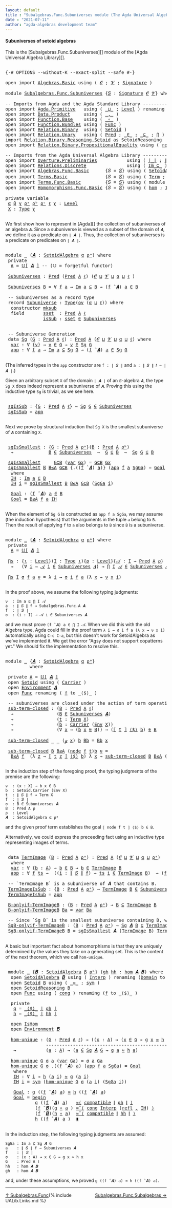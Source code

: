 ```yaml
---
layout: default
title : "Subalgebras.Func.Subuniverses module (The Agda Universal Algebra Library)"
date : "2021-07-11"
author: "agda-algebras development team"
---
```


#### <a id="subuniverses-of-setoid-algebras">Subuniverses of setoid algebras</a>

This is the [Subalgebras.Func.Subuniverses][] module of the [Agda Universal Algebra Library][].

<pre class="Agda">

<a id="364" class="Symbol">{-#</a> <a id="368" class="Keyword">OPTIONS</a> <a id="376" class="Pragma">--without-K</a> <a id="388" class="Pragma">--exact-split</a> <a id="402" class="Pragma">--safe</a> <a id="409" class="Symbol">#-}</a>

<a id="414" class="Keyword">open</a> <a id="419" class="Keyword">import</a> <a id="426" href="Algebras.Basic.html" class="Module">Algebras.Basic</a> <a id="441" class="Keyword">using</a> <a id="447" class="Symbol">(</a> <a id="449" href="Algebras.Basic.html#1130" class="Generalizable">𝓞</a> <a id="451" class="Symbol">;</a> <a id="453" href="Algebras.Basic.html#1132" class="Generalizable">𝓥</a> <a id="455" class="Symbol">;</a> <a id="457" href="Algebras.Basic.html#3858" class="Function">Signature</a> <a id="467" class="Symbol">)</a>

<a id="470" class="Keyword">module</a> <a id="477" href="Subalgebras.Func.Subuniverses.html" class="Module">Subalgebras.Func.Subuniverses</a> <a id="507" class="Symbol">{</a><a id="508" href="Subalgebras.Func.Subuniverses.html#508" class="Bound">𝑆</a> <a id="510" class="Symbol">:</a> <a id="512" href="Algebras.Basic.html#3858" class="Function">Signature</a> <a id="522" href="Algebras.Basic.html#1130" class="Generalizable">𝓞</a> <a id="524" href="Algebras.Basic.html#1132" class="Generalizable">𝓥</a><a id="525" class="Symbol">}</a> <a id="527" class="Keyword">where</a>

<a id="534" class="Comment">-- Imports from Agda and the Agda Standard Library ----------------------------------</a>
<a id="620" class="Keyword">open</a> <a id="625" class="Keyword">import</a> <a id="632" href="Agda.Primitive.html" class="Module">Agda.Primitive</a>   <a id="649" class="Keyword">using</a> <a id="655" class="Symbol">(</a> <a id="657" href="Agda.Primitive.html#810" class="Primitive Operator">_⊔_</a> <a id="661" class="Symbol">;</a> <a id="663" href="Agda.Primitive.html#597" class="Postulate">Level</a> <a id="669" class="Symbol">)</a> <a id="671" class="Keyword">renaming</a> <a id="680" class="Symbol">(</a> <a id="682" href="Agda.Primitive.html#326" class="Primitive">Set</a> <a id="686" class="Symbol">to</a> <a id="689" class="Primitive">Type</a> <a id="694" class="Symbol">)</a>
<a id="696" class="Keyword">open</a> <a id="701" class="Keyword">import</a> <a id="708" href="Data.Product.html" class="Module">Data.Product</a>     <a id="725" class="Keyword">using</a> <a id="731" class="Symbol">(</a> <a id="733" href="Agda.Builtin.Sigma.html#236" class="InductiveConstructor Operator">_,_</a> <a id="737" class="Symbol">)</a>
<a id="739" class="Keyword">open</a> <a id="744" class="Keyword">import</a> <a id="751" href="Function.Base.html" class="Module">Function.Base</a>    <a id="768" class="Keyword">using</a> <a id="774" class="Symbol">(</a> <a id="776" href="Function.Base.html#1031" class="Function Operator">_∘_</a> <a id="780" class="Symbol">)</a>
<a id="782" class="Keyword">open</a> <a id="787" class="Keyword">import</a> <a id="794" href="Function.Bundles.html" class="Module">Function.Bundles</a> <a id="811" class="Keyword">using</a> <a id="817" class="Symbol">(</a> <a id="819" href="Function.Bundles.html#1868" class="Record">Func</a> <a id="824" class="Symbol">)</a>
<a id="826" class="Keyword">open</a> <a id="831" class="Keyword">import</a> <a id="838" href="Relation.Binary.html" class="Module">Relation.Binary</a>  <a id="855" class="Keyword">using</a> <a id="861" class="Symbol">(</a> <a id="863" href="Relation.Binary.Bundles.html#1009" class="Record">Setoid</a> <a id="870" class="Symbol">)</a>
<a id="872" class="Keyword">open</a> <a id="877" class="Keyword">import</a> <a id="884" href="Relation.Unary.html" class="Module">Relation.Unary</a>   <a id="901" class="Keyword">using</a> <a id="907" class="Symbol">(</a> <a id="909" href="Relation.Unary.html#1101" class="Function">Pred</a> <a id="914" class="Symbol">;</a> <a id="916" href="Relation.Unary.html#1523" class="Function Operator">_∈_</a> <a id="920" class="Symbol">;</a> <a id="922" href="Relation.Unary.html#1742" class="Function Operator">_⊆_</a> <a id="926" class="Symbol">;</a> <a id="928" href="Relation.Unary.html#4741" class="Function">⋂</a> <a id="930" class="Symbol">)</a>
<a id="932" class="Keyword">import</a> <a id="939" href="Relation.Binary.Reasoning.Setoid.html" class="Module">Relation.Binary.Reasoning.Setoid</a> <a id="972" class="Symbol">as</a> <a id="975" class="Module">SetoidReasoning</a>
<a id="991" class="Keyword">open</a> <a id="996" class="Keyword">import</a> <a id="1003" href="Relation.Binary.PropositionalEquality.html" class="Module">Relation.Binary.PropositionalEquality</a> <a id="1041" class="Keyword">using</a> <a id="1047" class="Symbol">(</a> <a id="1049" href="Agda.Builtin.Equality.html#208" class="InductiveConstructor">refl</a> <a id="1054" class="Symbol">)</a>

<a id="1057" class="Comment">-- Imports from the Agda Universal Algebra Library ----------------------------------</a>
<a id="1143" class="Keyword">open</a> <a id="1148" class="Keyword">import</a> <a id="1155" href="Overture.Preliminaries.html" class="Module">Overture.Preliminaries</a>           <a id="1188" class="Keyword">using</a> <a id="1194" class="Symbol">(</a> <a id="1196" href="Overture.Preliminaries.html#4382" class="Function Operator">∣_∣</a> <a id="1200" class="Symbol">;</a> <a id="1202" href="Overture.Preliminaries.html#4420" class="Function Operator">∥_∥</a> <a id="1206" class="Symbol">)</a>
<a id="1208" class="Keyword">open</a> <a id="1213" class="Keyword">import</a> <a id="1220" href="Relations.Discrete.html" class="Module">Relations.Discrete</a>               <a id="1253" class="Keyword">using</a> <a id="1259" class="Symbol">(</a> <a id="1261" href="Relations.Discrete.html#2107" class="Function Operator">Im_⊆_</a> <a id="1267" class="Symbol">)</a>
<a id="1269" class="Keyword">open</a> <a id="1274" class="Keyword">import</a> <a id="1281" href="Algebras.Func.Basic.html" class="Module">Algebras.Func.Basic</a>      <a id="1306" class="Symbol">{</a><a id="1307" class="Argument">𝑆</a> <a id="1309" class="Symbol">=</a> <a id="1311" href="Subalgebras.Func.Subuniverses.html#508" class="Bound">𝑆</a><a id="1312" class="Symbol">}</a> <a id="1314" class="Keyword">using</a> <a id="1320" class="Symbol">(</a> <a id="1322" href="Algebras.Func.Basic.html#2874" class="Record">SetoidAlgebra</a> <a id="1336" class="Symbol">;</a> <a id="1338" href="Algebras.Func.Basic.html#3638" class="Function Operator">𝕌[_]</a> <a id="1343" class="Symbol">;</a> <a id="1345" href="Algebras.Func.Basic.html#4076" class="Function Operator">_̂_</a> <a id="1349" class="Symbol">;</a> <a id="1351" href="Algebras.Func.Basic.html#1171" class="Function">ov</a> <a id="1354" class="Symbol">)</a>
<a id="1356" class="Keyword">open</a> <a id="1361" class="Keyword">import</a> <a id="1368" href="Terms.Basic.html" class="Module">Terms.Basic</a>              <a id="1393" class="Symbol">{</a><a id="1394" class="Argument">𝑆</a> <a id="1396" class="Symbol">=</a> <a id="1398" href="Subalgebras.Func.Subuniverses.html#508" class="Bound">𝑆</a><a id="1399" class="Symbol">}</a> <a id="1401" class="Keyword">using</a> <a id="1407" class="Symbol">(</a> <a id="1409" href="Terms.Basic.html#1991" class="Datatype">Term</a> <a id="1414" class="Symbol">;</a> <a id="1416" href="Terms.Basic.html#2032" class="InductiveConstructor">ℊ</a> <a id="1418" class="Symbol">;</a> <a id="1420" href="Terms.Basic.html#2074" class="InductiveConstructor">node</a> <a id="1425" class="Symbol">)</a>
<a id="1427" class="Keyword">open</a> <a id="1432" class="Keyword">import</a> <a id="1439" href="Terms.Func.Basic.html" class="Module">Terms.Func.Basic</a>         <a id="1464" class="Symbol">{</a><a id="1465" class="Argument">𝑆</a> <a id="1467" class="Symbol">=</a> <a id="1469" href="Subalgebras.Func.Subuniverses.html#508" class="Bound">𝑆</a><a id="1470" class="Symbol">}</a> <a id="1472" class="Keyword">using</a> <a id="1478" class="Symbol">(</a> <a id="1480" class="Keyword">module</a> <a id="1487" href="Terms.Func.Basic.html#3894" class="Module">Environment</a> <a id="1499" class="Symbol">)</a>
<a id="1501" class="Keyword">open</a> <a id="1506" class="Keyword">import</a> <a id="1513" href="Homomorphisms.Func.Basic.html" class="Module">Homomorphisms.Func.Basic</a> <a id="1538" class="Symbol">{</a><a id="1539" class="Argument">𝑆</a> <a id="1541" class="Symbol">=</a> <a id="1543" href="Subalgebras.Func.Subuniverses.html#508" class="Bound">𝑆</a><a id="1544" class="Symbol">}</a> <a id="1546" class="Keyword">using</a> <a id="1552" class="Symbol">(</a> <a id="1554" href="Homomorphisms.Func.Basic.html#2112" class="Function">hom</a> <a id="1558" class="Symbol">;</a> <a id="1560" href="Homomorphisms.Func.Basic.html#2016" class="Record">IsHom</a> <a id="1566" class="Symbol">)</a>

<a id="1569" class="Keyword">private</a> <a id="1577" class="Keyword">variable</a>
 <a id="1587" href="Subalgebras.Func.Subuniverses.html#1587" class="Generalizable">α</a> <a id="1589" href="Subalgebras.Func.Subuniverses.html#1589" class="Generalizable">β</a> <a id="1591" href="Subalgebras.Func.Subuniverses.html#1591" class="Generalizable">γ</a> <a id="1593" href="Subalgebras.Func.Subuniverses.html#1593" class="Generalizable">ρᵃ</a> <a id="1596" href="Subalgebras.Func.Subuniverses.html#1596" class="Generalizable">ρᵇ</a> <a id="1599" href="Subalgebras.Func.Subuniverses.html#1599" class="Generalizable">ρᶜ</a> <a id="1602" href="Subalgebras.Func.Subuniverses.html#1602" class="Generalizable">ℓ</a> <a id="1604" href="Subalgebras.Func.Subuniverses.html#1604" class="Generalizable">χ</a> <a id="1606" class="Symbol">:</a> <a id="1608" href="Agda.Primitive.html#597" class="Postulate">Level</a>
 <a id="1615" href="Subalgebras.Func.Subuniverses.html#1615" class="Generalizable">X</a> <a id="1617" class="Symbol">:</a> <a id="1619" href="Subalgebras.Func.Subuniverses.html#689" class="Primitive">Type</a> <a id="1624" href="Subalgebras.Func.Subuniverses.html#1604" class="Generalizable">χ</a>

</pre>

We first show how to represent in [Agda][] the collection of subuniverses of an algebra `𝑨`.  Since a subuniverse is viewed as a subset of the domain of `𝑨`, we define it as a predicate on `∣ 𝑨 ∣`.  Thus, the collection of subuniverses is a predicate on predicates on `∣ 𝑨 ∣`.

<pre class="Agda">

<a id="1931" class="Keyword">module</a> <a id="1938" href="Subalgebras.Func.Subuniverses.html#1938" class="Module">_</a> <a id="1940" class="Symbol">(</a><a id="1941" href="Subalgebras.Func.Subuniverses.html#1941" class="Bound">𝑨</a> <a id="1943" class="Symbol">:</a> <a id="1945" href="Algebras.Func.Basic.html#2874" class="Record">SetoidAlgebra</a> <a id="1959" href="Subalgebras.Func.Subuniverses.html#1587" class="Generalizable">α</a> <a id="1961" href="Subalgebras.Func.Subuniverses.html#1593" class="Generalizable">ρᵃ</a><a id="1963" class="Symbol">)</a> <a id="1965" class="Keyword">where</a>
 <a id="1972" class="Keyword">private</a>
  <a id="1982" href="Subalgebras.Func.Subuniverses.html#1982" class="Function">A</a> <a id="1984" class="Symbol">=</a> <a id="1986" href="Algebras.Func.Basic.html#3638" class="Function Operator">𝕌[</a> <a id="1989" href="Subalgebras.Func.Subuniverses.html#1941" class="Bound">𝑨</a> <a id="1991" href="Algebras.Func.Basic.html#3638" class="Function Operator">]</a> <a id="1993" class="Comment">-- (𝕌 = forgetful functor)</a>

 <a id="2022" href="Subalgebras.Func.Subuniverses.html#2022" class="Function">Subuniverses</a> <a id="2035" class="Symbol">:</a> <a id="2037" href="Relation.Unary.html#1101" class="Function">Pred</a> <a id="2042" class="Symbol">(</a><a id="2043" href="Relation.Unary.html#1101" class="Function">Pred</a> <a id="2048" href="Subalgebras.Func.Subuniverses.html#1982" class="Function">A</a> <a id="2050" href="Subalgebras.Func.Subuniverses.html#1602" class="Generalizable">ℓ</a><a id="2051" class="Symbol">)</a> <a id="2053" class="Symbol">(</a><a id="2054" href="Subalgebras.Func.Subuniverses.html#522" class="Bound">𝓞</a> <a id="2056" href="Agda.Primitive.html#810" class="Primitive Operator">⊔</a> <a id="2058" href="Subalgebras.Func.Subuniverses.html#524" class="Bound">𝓥</a> <a id="2060" href="Agda.Primitive.html#810" class="Primitive Operator">⊔</a> <a id="2062" href="Subalgebras.Func.Subuniverses.html#1959" class="Bound">α</a> <a id="2064" href="Agda.Primitive.html#810" class="Primitive Operator">⊔</a> <a id="2066" href="Subalgebras.Func.Subuniverses.html#1602" class="Generalizable">ℓ</a> <a id="2068" class="Symbol">)</a>

 <a id="2072" href="Subalgebras.Func.Subuniverses.html#2022" class="Function">Subuniverses</a> <a id="2085" href="Subalgebras.Func.Subuniverses.html#2085" class="Bound">B</a> <a id="2087" class="Symbol">=</a> <a id="2089" class="Symbol">∀</a> <a id="2091" href="Subalgebras.Func.Subuniverses.html#2091" class="Bound">f</a> <a id="2093" href="Subalgebras.Func.Subuniverses.html#2093" class="Bound">a</a> <a id="2095" class="Symbol">→</a> <a id="2097" href="Relations.Discrete.html#2107" class="Function Operator">Im</a> <a id="2100" href="Subalgebras.Func.Subuniverses.html#2093" class="Bound">a</a> <a id="2102" href="Relations.Discrete.html#2107" class="Function Operator">⊆</a> <a id="2104" href="Subalgebras.Func.Subuniverses.html#2085" class="Bound">B</a> <a id="2106" class="Symbol">→</a> <a id="2108" class="Symbol">(</a><a id="2109" href="Subalgebras.Func.Subuniverses.html#2091" class="Bound">f</a> <a id="2111" href="Algebras.Func.Basic.html#4076" class="Function Operator">̂</a> <a id="2113" href="Subalgebras.Func.Subuniverses.html#1941" class="Bound">𝑨</a><a id="2114" class="Symbol">)</a> <a id="2116" href="Subalgebras.Func.Subuniverses.html#2093" class="Bound">a</a> <a id="2118" href="Relation.Unary.html#1523" class="Function Operator">∈</a> <a id="2120" href="Subalgebras.Func.Subuniverses.html#2085" class="Bound">B</a>

 <a id="2124" class="Comment">-- Subuniverses as a record type</a>
 <a id="2158" class="Keyword">record</a> <a id="2165" href="Subalgebras.Func.Subuniverses.html#2165" class="Record">Subuniverse</a> <a id="2177" class="Symbol">:</a> <a id="2179" href="Subalgebras.Func.Subuniverses.html#689" class="Primitive">Type</a><a id="2183" class="Symbol">(</a><a id="2184" href="Algebras.Func.Basic.html#1171" class="Function">ov</a> <a id="2187" class="Symbol">(</a><a id="2188" href="Subalgebras.Func.Subuniverses.html#1959" class="Bound">α</a> <a id="2190" href="Agda.Primitive.html#810" class="Primitive Operator">⊔</a> <a id="2192" href="Subalgebras.Func.Subuniverses.html#2192" class="Bound">ℓ</a><a id="2193" class="Symbol">))</a> <a id="2196" class="Keyword">where</a>
  <a id="2204" class="Keyword">constructor</a> <a id="2216" href="Subalgebras.Func.Subuniverses.html#2216" class="InductiveConstructor">mksub</a>
  <a id="2224" class="Keyword">field</a>       <a id="2236" href="Subalgebras.Func.Subuniverses.html#2236" class="Field">sset</a>  <a id="2242" class="Symbol">:</a> <a id="2244" href="Relation.Unary.html#1101" class="Function">Pred</a> <a id="2249" href="Subalgebras.Func.Subuniverses.html#1982" class="Function">A</a> <a id="2251" href="Subalgebras.Func.Subuniverses.html#2192" class="Bound">ℓ</a>
              <a id="2267" href="Subalgebras.Func.Subuniverses.html#2267" class="Field">isSub</a> <a id="2273" class="Symbol">:</a> <a id="2275" href="Subalgebras.Func.Subuniverses.html#2236" class="Field">sset</a> <a id="2280" href="Relation.Unary.html#1523" class="Function Operator">∈</a> <a id="2282" href="Subalgebras.Func.Subuniverses.html#2022" class="Function">Subuniverses</a>


 <a id="2298" class="Comment">-- Subuniverse Generation</a>
 <a id="2325" class="Keyword">data</a> <a id="2330" href="Subalgebras.Func.Subuniverses.html#2330" class="Datatype">Sg</a> <a id="2333" class="Symbol">(</a><a id="2334" href="Subalgebras.Func.Subuniverses.html#2334" class="Bound">G</a> <a id="2336" class="Symbol">:</a> <a id="2338" href="Relation.Unary.html#1101" class="Function">Pred</a> <a id="2343" href="Subalgebras.Func.Subuniverses.html#1982" class="Function">A</a> <a id="2345" href="Subalgebras.Func.Subuniverses.html#1602" class="Generalizable">ℓ</a><a id="2346" class="Symbol">)</a> <a id="2348" class="Symbol">:</a> <a id="2350" href="Relation.Unary.html#1101" class="Function">Pred</a> <a id="2355" href="Subalgebras.Func.Subuniverses.html#1982" class="Function">A</a> <a id="2357" class="Symbol">(</a><a id="2358" href="Subalgebras.Func.Subuniverses.html#522" class="Bound">𝓞</a> <a id="2360" href="Agda.Primitive.html#810" class="Primitive Operator">⊔</a> <a id="2362" href="Subalgebras.Func.Subuniverses.html#524" class="Bound">𝓥</a> <a id="2364" href="Agda.Primitive.html#810" class="Primitive Operator">⊔</a> <a id="2366" href="Subalgebras.Func.Subuniverses.html#1959" class="Bound">α</a> <a id="2368" href="Agda.Primitive.html#810" class="Primitive Operator">⊔</a> <a id="2370" href="Subalgebras.Func.Subuniverses.html#2345" class="Bound">ℓ</a><a id="2371" class="Symbol">)</a> <a id="2373" class="Keyword">where</a>
  <a id="2381" href="Subalgebras.Func.Subuniverses.html#2381" class="InductiveConstructor">var</a> <a id="2385" class="Symbol">:</a> <a id="2387" class="Symbol">∀</a> <a id="2389" class="Symbol">{</a><a id="2390" href="Subalgebras.Func.Subuniverses.html#2390" class="Bound">v</a><a id="2391" class="Symbol">}</a> <a id="2393" class="Symbol">→</a> <a id="2395" href="Subalgebras.Func.Subuniverses.html#2390" class="Bound">v</a> <a id="2397" href="Relation.Unary.html#1523" class="Function Operator">∈</a> <a id="2399" href="Subalgebras.Func.Subuniverses.html#2334" class="Bound">G</a> <a id="2401" class="Symbol">→</a> <a id="2403" href="Subalgebras.Func.Subuniverses.html#2390" class="Bound">v</a> <a id="2405" href="Relation.Unary.html#1523" class="Function Operator">∈</a> <a id="2407" href="Subalgebras.Func.Subuniverses.html#2330" class="Datatype">Sg</a> <a id="2410" href="Subalgebras.Func.Subuniverses.html#2334" class="Bound">G</a>
  <a id="2414" href="Subalgebras.Func.Subuniverses.html#2414" class="InductiveConstructor">app</a> <a id="2418" class="Symbol">:</a> <a id="2420" class="Symbol">∀</a> <a id="2422" href="Subalgebras.Func.Subuniverses.html#2422" class="Bound">f</a> <a id="2424" href="Subalgebras.Func.Subuniverses.html#2424" class="Bound">a</a> <a id="2426" class="Symbol">→</a> <a id="2428" href="Relations.Discrete.html#2107" class="Function Operator">Im</a> <a id="2431" href="Subalgebras.Func.Subuniverses.html#2424" class="Bound">a</a> <a id="2433" href="Relations.Discrete.html#2107" class="Function Operator">⊆</a> <a id="2435" href="Subalgebras.Func.Subuniverses.html#2330" class="Datatype">Sg</a> <a id="2438" href="Subalgebras.Func.Subuniverses.html#2334" class="Bound">G</a> <a id="2440" class="Symbol">→</a> <a id="2442" class="Symbol">(</a><a id="2443" href="Subalgebras.Func.Subuniverses.html#2422" class="Bound">f</a> <a id="2445" href="Algebras.Func.Basic.html#4076" class="Function Operator">̂</a> <a id="2447" href="Subalgebras.Func.Subuniverses.html#1941" class="Bound">𝑨</a><a id="2448" class="Symbol">)</a> <a id="2450" href="Subalgebras.Func.Subuniverses.html#2424" class="Bound">a</a> <a id="2452" href="Relation.Unary.html#1523" class="Function Operator">∈</a> <a id="2454" href="Subalgebras.Func.Subuniverses.html#2330" class="Datatype">Sg</a> <a id="2457" href="Subalgebras.Func.Subuniverses.html#2334" class="Bound">G</a>

</pre>

(The inferred types in the `app` constructor are `f : ∣ 𝑆 ∣` and `a : ∥ 𝑆 ∥ 𝑓 → ∣ 𝑨 ∣`.)

Given an arbitrary subset `X` of the domain `∣ 𝑨 ∣` of an `𝑆`-algebra `𝑨`, the type `Sg X` does indeed represent a subuniverse of `𝑨`. Proving this using the inductive type `Sg` is trivial, as we see here.

<pre class="Agda">

 <a id="2784" href="Subalgebras.Func.Subuniverses.html#2784" class="Function">sgIsSub</a> <a id="2792" class="Symbol">:</a> <a id="2794" class="Symbol">{</a><a id="2795" href="Subalgebras.Func.Subuniverses.html#2795" class="Bound">G</a> <a id="2797" class="Symbol">:</a> <a id="2799" href="Relation.Unary.html#1101" class="Function">Pred</a> <a id="2804" href="Subalgebras.Func.Subuniverses.html#1982" class="Function">A</a> <a id="2806" href="Subalgebras.Func.Subuniverses.html#1602" class="Generalizable">ℓ</a><a id="2807" class="Symbol">}</a> <a id="2809" class="Symbol">→</a> <a id="2811" href="Subalgebras.Func.Subuniverses.html#2330" class="Datatype">Sg</a> <a id="2814" href="Subalgebras.Func.Subuniverses.html#2795" class="Bound">G</a> <a id="2816" href="Relation.Unary.html#1523" class="Function Operator">∈</a> <a id="2818" href="Subalgebras.Func.Subuniverses.html#2022" class="Function">Subuniverses</a>
 <a id="2832" href="Subalgebras.Func.Subuniverses.html#2784" class="Function">sgIsSub</a> <a id="2840" class="Symbol">=</a> <a id="2842" href="Subalgebras.Func.Subuniverses.html#2414" class="InductiveConstructor">app</a>

</pre>

Next we prove by structural induction that `Sg X` is the smallest subuniverse of `𝑨` containing `X`.

<pre class="Agda">

 <a id="2976" href="Subalgebras.Func.Subuniverses.html#2976" class="Function">sgIsSmallest</a> <a id="2989" class="Symbol">:</a> <a id="2991" class="Symbol">{</a><a id="2992" href="Subalgebras.Func.Subuniverses.html#2992" class="Bound">G</a> <a id="2994" class="Symbol">:</a> <a id="2996" href="Relation.Unary.html#1101" class="Function">Pred</a> <a id="3001" href="Subalgebras.Func.Subuniverses.html#1982" class="Function">A</a> <a id="3003" href="Subalgebras.Func.Subuniverses.html#1961" class="Bound">ρᵃ</a><a id="3005" class="Symbol">}(</a><a id="3007" href="Subalgebras.Func.Subuniverses.html#3007" class="Bound">B</a> <a id="3009" class="Symbol">:</a> <a id="3011" href="Relation.Unary.html#1101" class="Function">Pred</a> <a id="3016" href="Subalgebras.Func.Subuniverses.html#1982" class="Function">A</a> <a id="3018" href="Subalgebras.Func.Subuniverses.html#1596" class="Generalizable">ρᵇ</a><a id="3020" class="Symbol">)</a>
  <a id="3024" class="Symbol">→</a>             <a id="3038" href="Subalgebras.Func.Subuniverses.html#3007" class="Bound">B</a> <a id="3040" href="Relation.Unary.html#1523" class="Function Operator">∈</a> <a id="3042" href="Subalgebras.Func.Subuniverses.html#2022" class="Function">Subuniverses</a>  <a id="3056" class="Symbol">→</a>  <a id="3059" href="Subalgebras.Func.Subuniverses.html#2992" class="Bound">G</a> <a id="3061" href="Relation.Unary.html#1742" class="Function Operator">⊆</a> <a id="3063" href="Subalgebras.Func.Subuniverses.html#3007" class="Bound">B</a>  <a id="3066" class="Symbol">→</a>  <a id="3069" href="Subalgebras.Func.Subuniverses.html#2330" class="Datatype">Sg</a> <a id="3072" href="Subalgebras.Func.Subuniverses.html#2992" class="Bound">G</a> <a id="3074" href="Relation.Unary.html#1742" class="Function Operator">⊆</a> <a id="3076" href="Subalgebras.Func.Subuniverses.html#3007" class="Bound">B</a>

 <a id="3080" href="Subalgebras.Func.Subuniverses.html#2976" class="Function">sgIsSmallest</a> <a id="3093" class="Symbol">_</a> <a id="3095" class="Symbol">_</a> <a id="3097" href="Subalgebras.Func.Subuniverses.html#3097" class="Bound">G⊆B</a> <a id="3101" class="Symbol">(</a><a id="3102" href="Subalgebras.Func.Subuniverses.html#2381" class="InductiveConstructor">var</a> <a id="3106" href="Subalgebras.Func.Subuniverses.html#3106" class="Bound">Gx</a><a id="3108" class="Symbol">)</a> <a id="3110" class="Symbol">=</a> <a id="3112" href="Subalgebras.Func.Subuniverses.html#3097" class="Bound">G⊆B</a> <a id="3116" href="Subalgebras.Func.Subuniverses.html#3106" class="Bound">Gx</a>
 <a id="3120" href="Subalgebras.Func.Subuniverses.html#2976" class="Function">sgIsSmallest</a> <a id="3133" href="Subalgebras.Func.Subuniverses.html#3133" class="Bound">B</a> <a id="3135" href="Subalgebras.Func.Subuniverses.html#3135" class="Bound">B≤A</a> <a id="3139" href="Subalgebras.Func.Subuniverses.html#3139" class="Bound">G⊆B</a> <a id="3143" class="Symbol">{</a><a id="3144" class="DottedPattern Symbol">.((</a><a id="3147" href="Subalgebras.Func.Subuniverses.html#3163" class="DottedPattern Bound">f</a> <a id="3149" href="Algebras.Func.Basic.html#4076" class="DottedPattern Function Operator">̂</a> <a id="3151" href="Subalgebras.Func.Subuniverses.html#1941" class="DottedPattern Bound">𝑨</a><a id="3152" class="DottedPattern Symbol">)</a> <a id="3154" href="Subalgebras.Func.Subuniverses.html#3165" class="DottedPattern Bound">a</a><a id="3155" class="DottedPattern Symbol">)</a><a id="3156" class="Symbol">}</a> <a id="3158" class="Symbol">(</a><a id="3159" href="Subalgebras.Func.Subuniverses.html#2414" class="InductiveConstructor">app</a> <a id="3163" href="Subalgebras.Func.Subuniverses.html#3163" class="Bound">f</a> <a id="3165" href="Subalgebras.Func.Subuniverses.html#3165" class="Bound">a</a> <a id="3167" href="Subalgebras.Func.Subuniverses.html#3167" class="Bound">SgGa</a><a id="3171" class="Symbol">)</a> <a id="3173" class="Symbol">=</a> <a id="3175" href="Subalgebras.Func.Subuniverses.html#3248" class="Function">Goal</a>
  <a id="3182" class="Keyword">where</a>
  <a id="3190" href="Subalgebras.Func.Subuniverses.html#3190" class="Function">IH</a> <a id="3193" class="Symbol">:</a> <a id="3195" href="Relations.Discrete.html#2107" class="Function Operator">Im</a> <a id="3198" href="Subalgebras.Func.Subuniverses.html#3165" class="Bound">a</a> <a id="3200" href="Relations.Discrete.html#2107" class="Function Operator">⊆</a> <a id="3202" href="Subalgebras.Func.Subuniverses.html#3133" class="Bound">B</a>
  <a id="3206" href="Subalgebras.Func.Subuniverses.html#3190" class="Function">IH</a> <a id="3209" href="Subalgebras.Func.Subuniverses.html#3209" class="Bound">i</a> <a id="3211" class="Symbol">=</a> <a id="3213" href="Subalgebras.Func.Subuniverses.html#2976" class="Function">sgIsSmallest</a> <a id="3226" href="Subalgebras.Func.Subuniverses.html#3133" class="Bound">B</a> <a id="3228" href="Subalgebras.Func.Subuniverses.html#3135" class="Bound">B≤A</a> <a id="3232" href="Subalgebras.Func.Subuniverses.html#3139" class="Bound">G⊆B</a> <a id="3236" class="Symbol">(</a><a id="3237" href="Subalgebras.Func.Subuniverses.html#3167" class="Bound">SgGa</a> <a id="3242" href="Subalgebras.Func.Subuniverses.html#3209" class="Bound">i</a><a id="3243" class="Symbol">)</a>

  <a id="3248" href="Subalgebras.Func.Subuniverses.html#3248" class="Function">Goal</a> <a id="3253" class="Symbol">:</a> <a id="3255" class="Symbol">(</a><a id="3256" href="Subalgebras.Func.Subuniverses.html#3163" class="Bound">f</a> <a id="3258" href="Algebras.Func.Basic.html#4076" class="Function Operator">̂</a> <a id="3260" href="Subalgebras.Func.Subuniverses.html#1941" class="Bound">𝑨</a><a id="3261" class="Symbol">)</a> <a id="3263" href="Subalgebras.Func.Subuniverses.html#3165" class="Bound">a</a> <a id="3265" href="Relation.Unary.html#1523" class="Function Operator">∈</a> <a id="3267" href="Subalgebras.Func.Subuniverses.html#3133" class="Bound">B</a>
  <a id="3271" href="Subalgebras.Func.Subuniverses.html#3248" class="Function">Goal</a> <a id="3276" class="Symbol">=</a> <a id="3278" href="Subalgebras.Func.Subuniverses.html#3135" class="Bound">B≤A</a> <a id="3282" href="Subalgebras.Func.Subuniverses.html#3163" class="Bound">f</a> <a id="3284" href="Subalgebras.Func.Subuniverses.html#3165" class="Bound">a</a> <a id="3286" href="Subalgebras.Func.Subuniverses.html#3190" class="Function">IH</a>

</pre>

When the element of `Sg G` is constructed as `app f a SgGa`, we may assume (the induction hypothesis) that the arguments in the tuple `a` belong to `B`. Then the result of applying `f` to `a` also belongs to `B` since `B` is a subuniverse.


<pre class="Agda">

<a id="3558" class="Keyword">module</a> <a id="3565" href="Subalgebras.Func.Subuniverses.html#3565" class="Module">_</a> <a id="3567" class="Symbol">{</a><a id="3568" href="Subalgebras.Func.Subuniverses.html#3568" class="Bound">𝑨</a> <a id="3570" class="Symbol">:</a> <a id="3572" href="Algebras.Func.Basic.html#2874" class="Record">SetoidAlgebra</a> <a id="3586" href="Subalgebras.Func.Subuniverses.html#1587" class="Generalizable">α</a> <a id="3588" href="Subalgebras.Func.Subuniverses.html#1593" class="Generalizable">ρᵃ</a><a id="3590" class="Symbol">}</a> <a id="3592" class="Keyword">where</a>
 <a id="3599" class="Keyword">private</a>
  <a id="3609" href="Subalgebras.Func.Subuniverses.html#3609" class="Function">A</a> <a id="3611" class="Symbol">=</a> <a id="3613" href="Algebras.Func.Basic.html#3638" class="Function Operator">𝕌[</a> <a id="3616" href="Subalgebras.Func.Subuniverses.html#3568" class="Bound">𝑨</a> <a id="3618" href="Algebras.Func.Basic.html#3638" class="Function Operator">]</a>

 <a id="3622" href="Subalgebras.Func.Subuniverses.html#3622" class="Function">⋂s</a> <a id="3625" class="Symbol">:</a> <a id="3627" class="Symbol">{</a><a id="3628" href="Subalgebras.Func.Subuniverses.html#3628" class="Bound">ι</a> <a id="3630" class="Symbol">:</a> <a id="3632" href="Agda.Primitive.html#597" class="Postulate">Level</a><a id="3637" class="Symbol">}(</a><a id="3639" href="Subalgebras.Func.Subuniverses.html#3639" class="Bound">I</a> <a id="3641" class="Symbol">:</a> <a id="3643" href="Subalgebras.Func.Subuniverses.html#689" class="Primitive">Type</a> <a id="3648" href="Subalgebras.Func.Subuniverses.html#3628" class="Bound">ι</a><a id="3649" class="Symbol">){</a><a id="3651" href="Subalgebras.Func.Subuniverses.html#3651" class="Bound">ρ</a> <a id="3653" class="Symbol">:</a> <a id="3655" href="Agda.Primitive.html#597" class="Postulate">Level</a><a id="3660" class="Symbol">}{</a><a id="3662" href="Subalgebras.Func.Subuniverses.html#3662" class="Bound">𝒜</a> <a id="3664" class="Symbol">:</a> <a id="3666" href="Subalgebras.Func.Subuniverses.html#3639" class="Bound">I</a> <a id="3668" class="Symbol">→</a> <a id="3670" href="Relation.Unary.html#1101" class="Function">Pred</a> <a id="3675" href="Subalgebras.Func.Subuniverses.html#3609" class="Function">A</a> <a id="3677" href="Subalgebras.Func.Subuniverses.html#3651" class="Bound">ρ</a><a id="3678" class="Symbol">}</a>
  <a id="3682" class="Symbol">→</a>   <a id="3686" class="Symbol">(∀</a> <a id="3689" href="Subalgebras.Func.Subuniverses.html#3689" class="Bound">i</a> <a id="3691" class="Symbol">→</a> <a id="3693" href="Subalgebras.Func.Subuniverses.html#3662" class="Bound">𝒜</a> <a id="3695" href="Subalgebras.Func.Subuniverses.html#3689" class="Bound">i</a> <a id="3697" href="Relation.Unary.html#1523" class="Function Operator">∈</a> <a id="3699" href="Subalgebras.Func.Subuniverses.html#2022" class="Function">Subuniverses</a> <a id="3712" href="Subalgebras.Func.Subuniverses.html#3568" class="Bound">𝑨</a><a id="3713" class="Symbol">)</a> <a id="3715" class="Symbol">→</a> <a id="3717" href="Relation.Unary.html#4741" class="Function">⋂</a> <a id="3719" href="Subalgebras.Func.Subuniverses.html#3639" class="Bound">I</a> <a id="3721" href="Subalgebras.Func.Subuniverses.html#3662" class="Bound">𝒜</a> <a id="3723" href="Relation.Unary.html#1523" class="Function Operator">∈</a> <a id="3725" href="Subalgebras.Func.Subuniverses.html#2022" class="Function">Subuniverses</a> <a id="3738" href="Subalgebras.Func.Subuniverses.html#3568" class="Bound">𝑨</a>

 <a id="3742" href="Subalgebras.Func.Subuniverses.html#3622" class="Function">⋂s</a> <a id="3745" href="Subalgebras.Func.Subuniverses.html#3745" class="Bound">I</a> <a id="3747" href="Subalgebras.Func.Subuniverses.html#3747" class="Bound">σ</a> <a id="3749" href="Subalgebras.Func.Subuniverses.html#3749" class="Bound">f</a> <a id="3751" href="Subalgebras.Func.Subuniverses.html#3751" class="Bound">a</a> <a id="3753" href="Subalgebras.Func.Subuniverses.html#3753" class="Bound">ν</a> <a id="3755" class="Symbol">=</a> <a id="3757" class="Symbol">λ</a> <a id="3759" href="Subalgebras.Func.Subuniverses.html#3759" class="Bound">i</a> <a id="3761" class="Symbol">→</a> <a id="3763" href="Subalgebras.Func.Subuniverses.html#3747" class="Bound">σ</a> <a id="3765" href="Subalgebras.Func.Subuniverses.html#3759" class="Bound">i</a> <a id="3767" href="Subalgebras.Func.Subuniverses.html#3749" class="Bound">f</a> <a id="3769" href="Subalgebras.Func.Subuniverses.html#3751" class="Bound">a</a> <a id="3771" class="Symbol">(λ</a> <a id="3774" href="Subalgebras.Func.Subuniverses.html#3774" class="Bound">x</a> <a id="3776" class="Symbol">→</a> <a id="3778" href="Subalgebras.Func.Subuniverses.html#3753" class="Bound">ν</a> <a id="3780" href="Subalgebras.Func.Subuniverses.html#3774" class="Bound">x</a> <a id="3782" href="Subalgebras.Func.Subuniverses.html#3759" class="Bound">i</a><a id="3783" class="Symbol">)</a>

</pre>

In the proof above, we assume the following typing judgments:

```
ν  : Im a ⊆ ⋂ I 𝒜
a  : ∥ 𝑆 ∥ f → Subalgebras.Func.A 𝑨
f  : ∣ 𝑆 ∣
σ  : (i : I) → 𝒜 i ∈ Subuniverses 𝑨
```
and we must prove `(f ̂ 𝑨) a ∈ ⋂ I 𝒜`.  When we did this with the old
Algebra type, Agda could fill in the proof term `λ i → σ i f a (λ x → ν x i)`
automatically using `C-c C-a`, but this doesn't work for SetoidAlgebra
as we've implemented it.  We get the error "Agsy does not support copatterns
yet."  We should fix the implementation to resolve this.

<pre class="Agda">

<a id="4338" class="Keyword">module</a> <a id="4345" href="Subalgebras.Func.Subuniverses.html#4345" class="Module">_</a> <a id="4347" class="Symbol">{</a><a id="4348" href="Subalgebras.Func.Subuniverses.html#4348" class="Bound">𝑨</a> <a id="4350" class="Symbol">:</a> <a id="4352" href="Algebras.Func.Basic.html#2874" class="Record">SetoidAlgebra</a> <a id="4366" href="Subalgebras.Func.Subuniverses.html#1587" class="Generalizable">α</a> <a id="4368" href="Subalgebras.Func.Subuniverses.html#1593" class="Generalizable">ρᵃ</a><a id="4370" class="Symbol">}</a>
         <a id="4381" class="Keyword">where</a>

 <a id="4389" class="Keyword">private</a> <a id="4397" href="Subalgebras.Func.Subuniverses.html#4397" class="Function">A</a> <a id="4399" class="Symbol">=</a> <a id="4401" href="Algebras.Func.Basic.html#3638" class="Function Operator">𝕌[</a> <a id="4404" href="Subalgebras.Func.Subuniverses.html#4348" class="Bound">𝑨</a> <a id="4406" href="Algebras.Func.Basic.html#3638" class="Function Operator">]</a>
 <a id="4409" class="Keyword">open</a> <a id="4414" href="Relation.Binary.Bundles.html#1009" class="Module">Setoid</a> <a id="4421" class="Keyword">using</a> <a id="4427" class="Symbol">(</a> <a id="4429" href="Relation.Binary.Bundles.html#1072" class="Field">Carrier</a> <a id="4437" class="Symbol">)</a>
 <a id="4440" class="Keyword">open</a> <a id="4445" href="Terms.Func.Basic.html#3894" class="Module">Environment</a> <a id="4457" href="Subalgebras.Func.Subuniverses.html#4348" class="Bound">𝑨</a>
 <a id="4460" class="Keyword">open</a> <a id="4465" href="Function.Bundles.html#1868" class="Module">Func</a> <a id="4470" class="Keyword">renaming</a> <a id="4479" class="Symbol">(</a> <a id="4481" href="Function.Bundles.html#1919" class="Field">f</a> <a id="4483" class="Symbol">to</a> <a id="4486" class="Field">_⟨$⟩_</a> <a id="4492" class="Symbol">)</a>

 <a id="4496" class="Comment">-- subuniverses are closed under the action of term operations</a>
 <a id="4560" href="Subalgebras.Func.Subuniverses.html#4560" class="Function">sub-term-closed</a> <a id="4576" class="Symbol">:</a> <a id="4578" class="Symbol">(</a><a id="4579" href="Subalgebras.Func.Subuniverses.html#4579" class="Bound">B</a> <a id="4581" class="Symbol">:</a> <a id="4583" href="Relation.Unary.html#1101" class="Function">Pred</a> <a id="4588" href="Subalgebras.Func.Subuniverses.html#4397" class="Function">A</a> <a id="4590" href="Subalgebras.Func.Subuniverses.html#1602" class="Generalizable">ℓ</a><a id="4591" class="Symbol">)</a>
  <a id="4595" class="Symbol">→</a>                <a id="4612" class="Symbol">(</a><a id="4613" href="Subalgebras.Func.Subuniverses.html#4579" class="Bound">B</a> <a id="4615" href="Relation.Unary.html#1523" class="Function Operator">∈</a> <a id="4617" href="Subalgebras.Func.Subuniverses.html#2022" class="Function">Subuniverses</a> <a id="4630" href="Subalgebras.Func.Subuniverses.html#4348" class="Bound">𝑨</a><a id="4631" class="Symbol">)</a>
  <a id="4635" class="Symbol">→</a>                <a id="4652" class="Symbol">(</a><a id="4653" href="Subalgebras.Func.Subuniverses.html#4653" class="Bound">t</a> <a id="4655" class="Symbol">:</a> <a id="4657" href="Terms.Basic.html#1991" class="Datatype">Term</a> <a id="4662" href="Subalgebras.Func.Subuniverses.html#1615" class="Generalizable">X</a><a id="4663" class="Symbol">)</a>
  <a id="4667" class="Symbol">→</a>                <a id="4684" class="Symbol">(</a><a id="4685" href="Subalgebras.Func.Subuniverses.html#4685" class="Bound">b</a> <a id="4687" class="Symbol">:</a> <a id="4689" href="Relation.Binary.Bundles.html#1072" class="Field">Carrier</a> <a id="4697" class="Symbol">(</a><a id="4698" href="Terms.Func.Basic.html#4088" class="Function">Env</a> <a id="4702" href="Subalgebras.Func.Subuniverses.html#1615" class="Generalizable">X</a><a id="4703" class="Symbol">))</a>
  <a id="4708" class="Symbol">→</a>                <a id="4725" class="Symbol">(∀</a> <a id="4728" href="Subalgebras.Func.Subuniverses.html#4728" class="Bound">x</a> <a id="4730" class="Symbol">→</a> <a id="4732" class="Symbol">(</a><a id="4733" href="Subalgebras.Func.Subuniverses.html#4685" class="Bound">b</a> <a id="4735" href="Subalgebras.Func.Subuniverses.html#4728" class="Bound">x</a> <a id="4737" href="Relation.Unary.html#1523" class="Function Operator">∈</a> <a id="4739" href="Subalgebras.Func.Subuniverses.html#4579" class="Bound">B</a><a id="4740" class="Symbol">))</a> <a id="4743" class="Symbol">→</a> <a id="4745" class="Symbol">(</a><a id="4746" href="Terms.Func.Basic.html#4967" class="Function Operator">⟦</a> <a id="4748" href="Subalgebras.Func.Subuniverses.html#4653" class="Bound">t</a> <a id="4750" href="Terms.Func.Basic.html#4967" class="Function Operator">⟧</a> <a id="4752" href="Subalgebras.Func.Subuniverses.html#4486" class="Field Operator">⟨$⟩</a> <a id="4756" href="Subalgebras.Func.Subuniverses.html#4685" class="Bound">b</a><a id="4757" class="Symbol">)</a> <a id="4759" href="Relation.Unary.html#1523" class="Function Operator">∈</a> <a id="4761" href="Subalgebras.Func.Subuniverses.html#4579" class="Bound">B</a>

 <a id="4765" href="Subalgebras.Func.Subuniverses.html#4560" class="Function">sub-term-closed</a> <a id="4781" class="Symbol">_</a> <a id="4783" class="Symbol">_</a> <a id="4785" class="Symbol">(</a><a id="4786" href="Terms.Basic.html#2032" class="InductiveConstructor">ℊ</a> <a id="4788" href="Subalgebras.Func.Subuniverses.html#4788" class="Bound">x</a><a id="4789" class="Symbol">)</a> <a id="4791" href="Subalgebras.Func.Subuniverses.html#4791" class="Bound">b</a> <a id="4793" href="Subalgebras.Func.Subuniverses.html#4793" class="Bound">Bb</a> <a id="4796" class="Symbol">=</a> <a id="4798" href="Subalgebras.Func.Subuniverses.html#4793" class="Bound">Bb</a> <a id="4801" href="Subalgebras.Func.Subuniverses.html#4788" class="Bound">x</a>

 <a id="4805" href="Subalgebras.Func.Subuniverses.html#4560" class="Function">sub-term-closed</a> <a id="4821" href="Subalgebras.Func.Subuniverses.html#4821" class="Bound">B</a> <a id="4823" href="Subalgebras.Func.Subuniverses.html#4823" class="Bound">B≤A</a> <a id="4827" class="Symbol">(</a><a id="4828" href="Terms.Basic.html#2074" class="InductiveConstructor">node</a> <a id="4833" href="Subalgebras.Func.Subuniverses.html#4833" class="Bound">f</a> <a id="4835" href="Subalgebras.Func.Subuniverses.html#4835" class="Bound">t</a><a id="4836" class="Symbol">)</a><a id="4837" href="Subalgebras.Func.Subuniverses.html#4837" class="Bound">b</a> <a id="4839" href="Subalgebras.Func.Subuniverses.html#4839" class="Bound">ν</a> <a id="4841" class="Symbol">=</a>
  <a id="4845" href="Subalgebras.Func.Subuniverses.html#4823" class="Bound">B≤A</a> <a id="4849" href="Subalgebras.Func.Subuniverses.html#4833" class="Bound">f</a>  <a id="4852" class="Symbol">(λ</a> <a id="4855" href="Subalgebras.Func.Subuniverses.html#4855" class="Bound">z</a> <a id="4857" class="Symbol">→</a> <a id="4859" href="Terms.Func.Basic.html#4967" class="Function Operator">⟦</a> <a id="4861" href="Subalgebras.Func.Subuniverses.html#4835" class="Bound">t</a> <a id="4863" href="Subalgebras.Func.Subuniverses.html#4855" class="Bound">z</a> <a id="4865" href="Terms.Func.Basic.html#4967" class="Function Operator">⟧</a> <a id="4867" href="Subalgebras.Func.Subuniverses.html#4486" class="Field Operator">⟨$⟩</a> <a id="4871" href="Subalgebras.Func.Subuniverses.html#4837" class="Bound">b</a><a id="4872" class="Symbol">)</a> <a id="4874" class="Symbol">λ</a> <a id="4876" href="Subalgebras.Func.Subuniverses.html#4876" class="Bound">x</a> <a id="4878" class="Symbol">→</a> <a id="4880" href="Subalgebras.Func.Subuniverses.html#4560" class="Function">sub-term-closed</a> <a id="4896" href="Subalgebras.Func.Subuniverses.html#4821" class="Bound">B</a> <a id="4898" href="Subalgebras.Func.Subuniverses.html#4823" class="Bound">B≤A</a> <a id="4902" class="Symbol">(</a><a id="4903" href="Subalgebras.Func.Subuniverses.html#4835" class="Bound">t</a> <a id="4905" href="Subalgebras.Func.Subuniverses.html#4876" class="Bound">x</a><a id="4906" class="Symbol">)</a> <a id="4908" href="Subalgebras.Func.Subuniverses.html#4837" class="Bound">b</a> <a id="4910" href="Subalgebras.Func.Subuniverses.html#4839" class="Bound">ν</a>

</pre>

In the induction step of the foregoing proof, the typing judgments of the premise are the following:

```
ν  : (x : X) → b x ∈ B
b  : Setoid.Carrier (Env X)
t  : ∥ 𝑆 ∥ f → Term X
f  : ∣ 𝑆 ∣
σ  : B ∈ Subuniverses 𝑨
B  : Pred A ρ
ρ  : Level
𝑨  : SetoidAlgebra α ρᵃ
```
and the given proof term establishes the goal `⟦ node f t ⟧ ⟨$⟩ b ∈ B`.

Alternatively, we could express the preceeding fact using an inductive type representing images of terms.

<pre class="Agda">

 <a id="5387" class="Keyword">data</a> <a id="5392" href="Subalgebras.Func.Subuniverses.html#5392" class="Datatype">TermImage</a> <a id="5402" class="Symbol">(</a><a id="5403" href="Subalgebras.Func.Subuniverses.html#5403" class="Bound">B</a> <a id="5405" class="Symbol">:</a> <a id="5407" href="Relation.Unary.html#1101" class="Function">Pred</a> <a id="5412" href="Subalgebras.Func.Subuniverses.html#4397" class="Function">A</a> <a id="5414" href="Subalgebras.Func.Subuniverses.html#4368" class="Bound">ρᵃ</a><a id="5416" class="Symbol">)</a> <a id="5418" class="Symbol">:</a> <a id="5420" href="Relation.Unary.html#1101" class="Function">Pred</a> <a id="5425" href="Subalgebras.Func.Subuniverses.html#4397" class="Function">A</a> <a id="5427" class="Symbol">(</a><a id="5428" href="Subalgebras.Func.Subuniverses.html#522" class="Bound">𝓞</a> <a id="5430" href="Agda.Primitive.html#810" class="Primitive Operator">⊔</a> <a id="5432" href="Subalgebras.Func.Subuniverses.html#524" class="Bound">𝓥</a> <a id="5434" href="Agda.Primitive.html#810" class="Primitive Operator">⊔</a> <a id="5436" href="Subalgebras.Func.Subuniverses.html#4366" class="Bound">α</a> <a id="5438" href="Agda.Primitive.html#810" class="Primitive Operator">⊔</a> <a id="5440" href="Subalgebras.Func.Subuniverses.html#4368" class="Bound">ρᵃ</a><a id="5442" class="Symbol">)</a>
  <a id="5446" class="Keyword">where</a>
  <a id="5454" href="Subalgebras.Func.Subuniverses.html#5454" class="InductiveConstructor">var</a> <a id="5458" class="Symbol">:</a> <a id="5460" class="Symbol">∀</a> <a id="5462" class="Symbol">{</a><a id="5463" href="Subalgebras.Func.Subuniverses.html#5463" class="Bound">b</a> <a id="5465" class="Symbol">:</a> <a id="5467" href="Subalgebras.Func.Subuniverses.html#4397" class="Function">A</a><a id="5468" class="Symbol">}</a> <a id="5470" class="Symbol">→</a> <a id="5472" href="Subalgebras.Func.Subuniverses.html#5463" class="Bound">b</a> <a id="5474" href="Relation.Unary.html#1523" class="Function Operator">∈</a> <a id="5476" href="Subalgebras.Func.Subuniverses.html#5403" class="Bound">B</a> <a id="5478" class="Symbol">→</a> <a id="5480" href="Subalgebras.Func.Subuniverses.html#5463" class="Bound">b</a> <a id="5482" href="Relation.Unary.html#1523" class="Function Operator">∈</a> <a id="5484" href="Subalgebras.Func.Subuniverses.html#5392" class="Datatype">TermImage</a> <a id="5494" href="Subalgebras.Func.Subuniverses.html#5403" class="Bound">B</a>
  <a id="5498" href="Subalgebras.Func.Subuniverses.html#5498" class="InductiveConstructor">app</a> <a id="5502" class="Symbol">:</a> <a id="5504" class="Symbol">∀</a> <a id="5506" href="Subalgebras.Func.Subuniverses.html#5506" class="Bound">f</a> <a id="5508" href="Subalgebras.Func.Subuniverses.html#5508" class="Bound">ts</a> <a id="5511" class="Symbol">→</a>  <a id="5514" class="Symbol">((</a><a id="5516" href="Subalgebras.Func.Subuniverses.html#5516" class="Bound">i</a> <a id="5518" class="Symbol">:</a> <a id="5520" href="Overture.Preliminaries.html#4420" class="Function Operator">∥</a> <a id="5522" href="Subalgebras.Func.Subuniverses.html#508" class="Bound">𝑆</a> <a id="5524" href="Overture.Preliminaries.html#4420" class="Function Operator">∥</a> <a id="5526" href="Subalgebras.Func.Subuniverses.html#5506" class="Bound">f</a><a id="5527" class="Symbol">)</a> <a id="5529" class="Symbol">→</a> <a id="5531" href="Subalgebras.Func.Subuniverses.html#5508" class="Bound">ts</a> <a id="5534" href="Subalgebras.Func.Subuniverses.html#5516" class="Bound">i</a> <a id="5536" href="Relation.Unary.html#1523" class="Function Operator">∈</a> <a id="5538" href="Subalgebras.Func.Subuniverses.html#5392" class="Datatype">TermImage</a> <a id="5548" href="Subalgebras.Func.Subuniverses.html#5403" class="Bound">B</a><a id="5549" class="Symbol">)</a>  <a id="5552" class="Symbol">→</a> <a id="5554" class="Symbol">(</a><a id="5555" href="Subalgebras.Func.Subuniverses.html#5506" class="Bound">f</a> <a id="5557" href="Algebras.Func.Basic.html#4076" class="Function Operator">̂</a> <a id="5559" href="Subalgebras.Func.Subuniverses.html#4348" class="Bound">𝑨</a><a id="5560" class="Symbol">)</a> <a id="5562" href="Subalgebras.Func.Subuniverses.html#5508" class="Bound">ts</a> <a id="5565" href="Relation.Unary.html#1523" class="Function Operator">∈</a> <a id="5567" href="Subalgebras.Func.Subuniverses.html#5392" class="Datatype">TermImage</a> <a id="5577" href="Subalgebras.Func.Subuniverses.html#5403" class="Bound">B</a>

 <a id="5581" class="Comment">-- `TermImage B` is a subuniverse of 𝑨 that contains B.</a>
 <a id="5638" href="Subalgebras.Func.Subuniverses.html#5638" class="Function">TermImageIsSub</a> <a id="5653" class="Symbol">:</a> <a id="5655" class="Symbol">{</a><a id="5656" href="Subalgebras.Func.Subuniverses.html#5656" class="Bound">B</a> <a id="5658" class="Symbol">:</a> <a id="5660" href="Relation.Unary.html#1101" class="Function">Pred</a> <a id="5665" href="Subalgebras.Func.Subuniverses.html#4397" class="Function">A</a> <a id="5667" href="Subalgebras.Func.Subuniverses.html#4368" class="Bound">ρᵃ</a><a id="5669" class="Symbol">}</a> <a id="5671" class="Symbol">→</a> <a id="5673" href="Subalgebras.Func.Subuniverses.html#5392" class="Datatype">TermImage</a> <a id="5683" href="Subalgebras.Func.Subuniverses.html#5656" class="Bound">B</a> <a id="5685" href="Relation.Unary.html#1523" class="Function Operator">∈</a> <a id="5687" href="Subalgebras.Func.Subuniverses.html#2022" class="Function">Subuniverses</a> <a id="5700" href="Subalgebras.Func.Subuniverses.html#4348" class="Bound">𝑨</a>
 <a id="5703" href="Subalgebras.Func.Subuniverses.html#5638" class="Function">TermImageIsSub</a> <a id="5718" class="Symbol">=</a> <a id="5720" href="Subalgebras.Func.Subuniverses.html#5498" class="InductiveConstructor">app</a>

 <a id="5726" href="Subalgebras.Func.Subuniverses.html#5726" class="Function">B-onlyif-TermImageB</a> <a id="5746" class="Symbol">:</a> <a id="5748" class="Symbol">{</a><a id="5749" href="Subalgebras.Func.Subuniverses.html#5749" class="Bound">B</a> <a id="5751" class="Symbol">:</a> <a id="5753" href="Relation.Unary.html#1101" class="Function">Pred</a> <a id="5758" href="Subalgebras.Func.Subuniverses.html#4397" class="Function">A</a> <a id="5760" href="Subalgebras.Func.Subuniverses.html#4368" class="Bound">ρᵃ</a><a id="5762" class="Symbol">}</a> <a id="5764" class="Symbol">→</a> <a id="5766" href="Subalgebras.Func.Subuniverses.html#5749" class="Bound">B</a> <a id="5768" href="Relation.Unary.html#1742" class="Function Operator">⊆</a> <a id="5770" href="Subalgebras.Func.Subuniverses.html#5392" class="Datatype">TermImage</a> <a id="5780" href="Subalgebras.Func.Subuniverses.html#5749" class="Bound">B</a>
 <a id="5783" href="Subalgebras.Func.Subuniverses.html#5726" class="Function">B-onlyif-TermImageB</a> <a id="5803" href="Subalgebras.Func.Subuniverses.html#5803" class="Bound">Ba</a> <a id="5806" class="Symbol">=</a> <a id="5808" href="Subalgebras.Func.Subuniverses.html#5454" class="InductiveConstructor">var</a> <a id="5812" href="Subalgebras.Func.Subuniverses.html#5803" class="Bound">Ba</a>

 <a id="5817" class="Comment">-- Since `Sg B` is the smallest subuniverse containing B, we obtain the following inclusion.</a>
 <a id="5911" href="Subalgebras.Func.Subuniverses.html#5911" class="Function">SgB-onlyif-TermImageB</a> <a id="5933" class="Symbol">:</a> <a id="5935" class="Symbol">(</a><a id="5936" href="Subalgebras.Func.Subuniverses.html#5936" class="Bound">B</a> <a id="5938" class="Symbol">:</a> <a id="5940" href="Relation.Unary.html#1101" class="Function">Pred</a> <a id="5945" href="Subalgebras.Func.Subuniverses.html#4397" class="Function">A</a> <a id="5947" href="Subalgebras.Func.Subuniverses.html#4368" class="Bound">ρᵃ</a><a id="5949" class="Symbol">)</a> <a id="5951" class="Symbol">→</a> <a id="5953" href="Subalgebras.Func.Subuniverses.html#2330" class="Datatype">Sg</a> <a id="5956" href="Subalgebras.Func.Subuniverses.html#4348" class="Bound">𝑨</a> <a id="5958" href="Subalgebras.Func.Subuniverses.html#5936" class="Bound">B</a> <a id="5960" href="Relation.Unary.html#1742" class="Function Operator">⊆</a> <a id="5962" href="Subalgebras.Func.Subuniverses.html#5392" class="Datatype">TermImage</a> <a id="5972" href="Subalgebras.Func.Subuniverses.html#5936" class="Bound">B</a>
 <a id="5975" href="Subalgebras.Func.Subuniverses.html#5911" class="Function">SgB-onlyif-TermImageB</a> <a id="5997" href="Subalgebras.Func.Subuniverses.html#5997" class="Bound">B</a> <a id="5999" class="Symbol">=</a> <a id="6001" href="Subalgebras.Func.Subuniverses.html#2976" class="Function">sgIsSmallest</a> <a id="6014" href="Subalgebras.Func.Subuniverses.html#4348" class="Bound">𝑨</a> <a id="6016" class="Symbol">(</a><a id="6017" href="Subalgebras.Func.Subuniverses.html#5392" class="Datatype">TermImage</a> <a id="6027" href="Subalgebras.Func.Subuniverses.html#5997" class="Bound">B</a><a id="6028" class="Symbol">)</a> <a id="6030" href="Subalgebras.Func.Subuniverses.html#5638" class="Function">TermImageIsSub</a> <a id="6045" href="Subalgebras.Func.Subuniverses.html#5726" class="Function">B-onlyif-TermImageB</a>

</pre>

A basic but important fact about homomorphisms is that they are uniquely determined by
the values they take on a generating set. This is the content of the next theorem, which
we call `hom-unique`.

<pre class="Agda">

 <a id="6292" class="Keyword">module</a> <a id="6299" href="Subalgebras.Func.Subuniverses.html#6299" class="Module">_</a> <a id="6301" class="Symbol">{</a><a id="6302" href="Subalgebras.Func.Subuniverses.html#6302" class="Bound">𝑩</a> <a id="6304" class="Symbol">:</a> <a id="6306" href="Algebras.Func.Basic.html#2874" class="Record">SetoidAlgebra</a> <a id="6320" href="Subalgebras.Func.Subuniverses.html#1589" class="Generalizable">β</a> <a id="6322" href="Subalgebras.Func.Subuniverses.html#1596" class="Generalizable">ρᵇ</a><a id="6324" class="Symbol">}</a> <a id="6326" class="Symbol">(</a><a id="6327" href="Subalgebras.Func.Subuniverses.html#6327" class="Bound">gh</a> <a id="6330" href="Subalgebras.Func.Subuniverses.html#6330" class="Bound">hh</a> <a id="6333" class="Symbol">:</a> <a id="6335" href="Homomorphisms.Func.Basic.html#2112" class="Function">hom</a> <a id="6339" href="Subalgebras.Func.Subuniverses.html#4348" class="Bound">𝑨</a> <a id="6341" href="Subalgebras.Func.Subuniverses.html#6302" class="Bound">𝑩</a><a id="6342" class="Symbol">)</a> <a id="6344" class="Keyword">where</a>
  <a id="6352" class="Keyword">open</a> <a id="6357" href="Algebras.Func.Basic.html#2874" class="Module">SetoidAlgebra</a> <a id="6371" href="Subalgebras.Func.Subuniverses.html#6302" class="Bound">𝑩</a> <a id="6373" class="Keyword">using</a> <a id="6379" class="Symbol">(</a> <a id="6381" href="Algebras.Func.Basic.html#2959" class="Field">Interp</a> <a id="6388" class="Symbol">)</a> <a id="6390" class="Keyword">renaming</a> <a id="6399" class="Symbol">(</a><a id="6400" href="Algebras.Func.Basic.html#2937" class="Field">Domain</a> <a id="6407" class="Symbol">to</a> <a id="6410" class="Field">B</a> <a id="6412" class="Symbol">)</a>
  <a id="6416" class="Keyword">open</a> <a id="6421" href="Relation.Binary.Bundles.html#1009" class="Module">Setoid</a> <a id="6428" href="Subalgebras.Func.Subuniverses.html#6410" class="Function">B</a> <a id="6430" class="Keyword">using</a> <a id="6436" class="Symbol">(</a> <a id="6438" href="Relation.Binary.Bundles.html#1098" class="Field Operator">_≈_</a> <a id="6442" class="Symbol">;</a> <a id="6444" href="Relation.Binary.Structures.html#1594" class="Function">sym</a> <a id="6448" class="Symbol">)</a>
  <a id="6452" class="Keyword">open</a> <a id="6457" href="Relation.Binary.Reasoning.Setoid.html" class="Module">SetoidReasoning</a> <a id="6473" href="Subalgebras.Func.Subuniverses.html#6410" class="Function">B</a>
  <a id="6477" class="Keyword">open</a> <a id="6482" href="Function.Bundles.html#1868" class="Module">Func</a> <a id="6487" class="Keyword">using</a> <a id="6493" class="Symbol">(</a> <a id="6495" href="Function.Bundles.html#1938" class="Field">cong</a> <a id="6500" class="Symbol">)</a> <a id="6502" class="Keyword">renaming</a> <a id="6511" class="Symbol">(</a><a id="6512" href="Function.Bundles.html#1919" class="Field">f</a> <a id="6514" class="Symbol">to</a> <a id="6517" class="Field">_⟨$⟩_</a> <a id="6523" class="Symbol">)</a>

  <a id="6528" class="Keyword">private</a>
   <a id="6539" href="Subalgebras.Func.Subuniverses.html#6539" class="Function">g</a> <a id="6541" class="Symbol">=</a> <a id="6543" href="Subalgebras.Func.Subuniverses.html#6517" class="Field Operator">_⟨$⟩_</a> <a id="6549" href="Overture.Preliminaries.html#4382" class="Function Operator">∣</a> <a id="6551" href="Subalgebras.Func.Subuniverses.html#6327" class="Bound">gh</a> <a id="6554" href="Overture.Preliminaries.html#4382" class="Function Operator">∣</a>
   <a id="6559" href="Subalgebras.Func.Subuniverses.html#6559" class="Function">h</a> <a id="6561" class="Symbol">=</a> <a id="6563" href="Subalgebras.Func.Subuniverses.html#6517" class="Field Operator">_⟨$⟩_</a> <a id="6569" href="Overture.Preliminaries.html#4382" class="Function Operator">∣</a> <a id="6571" href="Subalgebras.Func.Subuniverses.html#6330" class="Bound">hh</a> <a id="6574" href="Overture.Preliminaries.html#4382" class="Function Operator">∣</a>

  <a id="6579" class="Keyword">open</a> <a id="6584" href="Homomorphisms.Func.Basic.html#2016" class="Module">IsHom</a>
  <a id="6592" class="Keyword">open</a> <a id="6597" href="Terms.Func.Basic.html#3894" class="Module">Environment</a> <a id="6609" href="Subalgebras.Func.Subuniverses.html#6302" class="Bound">𝑩</a>

  <a id="6614" href="Subalgebras.Func.Subuniverses.html#6614" class="Function">hom-unique</a> <a id="6625" class="Symbol">:</a> <a id="6627" class="Symbol">(</a><a id="6628" href="Subalgebras.Func.Subuniverses.html#6628" class="Bound">G</a> <a id="6630" class="Symbol">:</a> <a id="6632" href="Relation.Unary.html#1101" class="Function">Pred</a> <a id="6637" href="Subalgebras.Func.Subuniverses.html#4397" class="Function">A</a> <a id="6639" href="Subalgebras.Func.Subuniverses.html#1602" class="Generalizable">ℓ</a><a id="6640" class="Symbol">)</a> <a id="6642" class="Symbol">→</a> <a id="6644" class="Symbol">((</a><a id="6646" href="Subalgebras.Func.Subuniverses.html#6646" class="Bound">x</a> <a id="6648" class="Symbol">:</a> <a id="6650" href="Subalgebras.Func.Subuniverses.html#4397" class="Function">A</a><a id="6651" class="Symbol">)</a> <a id="6653" class="Symbol">→</a> <a id="6655" class="Symbol">(</a><a id="6656" href="Subalgebras.Func.Subuniverses.html#6646" class="Bound">x</a> <a id="6658" href="Relation.Unary.html#1523" class="Function Operator">∈</a> <a id="6660" href="Subalgebras.Func.Subuniverses.html#6628" class="Bound">G</a> <a id="6662" class="Symbol">→</a> <a id="6664" href="Subalgebras.Func.Subuniverses.html#6539" class="Function">g</a> <a id="6666" href="Subalgebras.Func.Subuniverses.html#6646" class="Bound">x</a> <a id="6668" href="Relation.Binary.Bundles.html#1098" class="Function Operator">≈</a> <a id="6670" href="Subalgebras.Func.Subuniverses.html#6559" class="Function">h</a> <a id="6672" href="Subalgebras.Func.Subuniverses.html#6646" class="Bound">x</a><a id="6673" class="Symbol">))</a>
               <a id="6691" class="Comment">-------------------------------------------------</a>
   <a id="6744" class="Symbol">→</a>           <a id="6756" class="Symbol">(</a><a id="6757" href="Subalgebras.Func.Subuniverses.html#6757" class="Bound">a</a> <a id="6759" class="Symbol">:</a> <a id="6761" href="Subalgebras.Func.Subuniverses.html#4397" class="Function">A</a><a id="6762" class="Symbol">)</a> <a id="6764" class="Symbol">→</a> <a id="6766" class="Symbol">(</a><a id="6767" href="Subalgebras.Func.Subuniverses.html#6757" class="Bound">a</a> <a id="6769" href="Relation.Unary.html#1523" class="Function Operator">∈</a> <a id="6771" href="Subalgebras.Func.Subuniverses.html#2330" class="Datatype">Sg</a> <a id="6774" href="Subalgebras.Func.Subuniverses.html#4348" class="Bound">𝑨</a> <a id="6776" href="Subalgebras.Func.Subuniverses.html#6628" class="Bound">G</a> <a id="6778" class="Symbol">→</a> <a id="6780" href="Subalgebras.Func.Subuniverses.html#6539" class="Function">g</a> <a id="6782" href="Subalgebras.Func.Subuniverses.html#6757" class="Bound">a</a> <a id="6784" href="Relation.Binary.Bundles.html#1098" class="Function Operator">≈</a> <a id="6786" href="Subalgebras.Func.Subuniverses.html#6559" class="Function">h</a> <a id="6788" href="Subalgebras.Func.Subuniverses.html#6757" class="Bound">a</a><a id="6789" class="Symbol">)</a>

  <a id="6794" href="Subalgebras.Func.Subuniverses.html#6614" class="Function">hom-unique</a> <a id="6805" href="Subalgebras.Func.Subuniverses.html#6805" class="Bound">G</a> <a id="6807" href="Subalgebras.Func.Subuniverses.html#6807" class="Bound">σ</a> <a id="6809" href="Subalgebras.Func.Subuniverses.html#6809" class="Bound">a</a> <a id="6811" class="Symbol">(</a><a id="6812" href="Subalgebras.Func.Subuniverses.html#2381" class="InductiveConstructor">var</a> <a id="6816" href="Subalgebras.Func.Subuniverses.html#6816" class="Bound">Ga</a><a id="6818" class="Symbol">)</a> <a id="6820" class="Symbol">=</a> <a id="6822" href="Subalgebras.Func.Subuniverses.html#6807" class="Bound">σ</a> <a id="6824" href="Subalgebras.Func.Subuniverses.html#6809" class="Bound">a</a> <a id="6826" href="Subalgebras.Func.Subuniverses.html#6816" class="Bound">Ga</a>
  <a id="6831" href="Subalgebras.Func.Subuniverses.html#6614" class="Function">hom-unique</a> <a id="6842" href="Subalgebras.Func.Subuniverses.html#6842" class="Bound">G</a> <a id="6844" href="Subalgebras.Func.Subuniverses.html#6844" class="Bound">σ</a> <a id="6846" class="DottedPattern Symbol">.((</a><a id="6849" href="Subalgebras.Func.Subuniverses.html#6864" class="DottedPattern Bound">f</a> <a id="6851" href="Algebras.Func.Basic.html#4076" class="DottedPattern Function Operator">̂</a> <a id="6853" href="Subalgebras.Func.Subuniverses.html#4348" class="DottedPattern Bound">𝑨</a><a id="6854" class="DottedPattern Symbol">)</a> <a id="6856" href="Subalgebras.Func.Subuniverses.html#6866" class="DottedPattern Bound">a</a><a id="6857" class="DottedPattern Symbol">)</a> <a id="6859" class="Symbol">(</a><a id="6860" href="Subalgebras.Func.Subuniverses.html#2414" class="InductiveConstructor">app</a> <a id="6864" href="Subalgebras.Func.Subuniverses.html#6864" class="Bound">f</a> <a id="6866" href="Subalgebras.Func.Subuniverses.html#6866" class="Bound">a</a> <a id="6868" href="Subalgebras.Func.Subuniverses.html#6868" class="Bound">SgGa</a><a id="6872" class="Symbol">)</a> <a id="6874" class="Symbol">=</a> <a id="6876" href="Subalgebras.Func.Subuniverses.html#6972" class="Function">Goal</a>
   <a id="6884" class="Keyword">where</a>
   <a id="6893" href="Subalgebras.Func.Subuniverses.html#6893" class="Function">IH</a> <a id="6896" class="Symbol">:</a> <a id="6898" class="Symbol">∀</a> <a id="6900" href="Subalgebras.Func.Subuniverses.html#6900" class="Bound">i</a> <a id="6902" class="Symbol">→</a> <a id="6904" href="Subalgebras.Func.Subuniverses.html#6559" class="Function">h</a> <a id="6906" class="Symbol">(</a><a id="6907" href="Subalgebras.Func.Subuniverses.html#6866" class="Bound">a</a> <a id="6909" href="Subalgebras.Func.Subuniverses.html#6900" class="Bound">i</a><a id="6910" class="Symbol">)</a> <a id="6912" href="Relation.Binary.Bundles.html#1098" class="Function Operator">≈</a> <a id="6914" href="Subalgebras.Func.Subuniverses.html#6539" class="Function">g</a> <a id="6916" class="Symbol">(</a><a id="6917" href="Subalgebras.Func.Subuniverses.html#6866" class="Bound">a</a> <a id="6919" href="Subalgebras.Func.Subuniverses.html#6900" class="Bound">i</a><a id="6920" class="Symbol">)</a>
   <a id="6925" href="Subalgebras.Func.Subuniverses.html#6893" class="Function">IH</a> <a id="6928" href="Subalgebras.Func.Subuniverses.html#6928" class="Bound">i</a> <a id="6930" class="Symbol">=</a> <a id="6932" href="Relation.Binary.Structures.html#1594" class="Function">sym</a> <a id="6936" class="Symbol">(</a><a id="6937" href="Subalgebras.Func.Subuniverses.html#6614" class="Function">hom-unique</a> <a id="6948" href="Subalgebras.Func.Subuniverses.html#6842" class="Bound">G</a> <a id="6950" href="Subalgebras.Func.Subuniverses.html#6844" class="Bound">σ</a> <a id="6952" class="Symbol">(</a><a id="6953" href="Subalgebras.Func.Subuniverses.html#6866" class="Bound">a</a> <a id="6955" href="Subalgebras.Func.Subuniverses.html#6928" class="Bound">i</a><a id="6956" class="Symbol">)</a> <a id="6958" class="Symbol">(</a><a id="6959" href="Subalgebras.Func.Subuniverses.html#6868" class="Bound">SgGa</a> <a id="6964" href="Subalgebras.Func.Subuniverses.html#6928" class="Bound">i</a><a id="6965" class="Symbol">))</a>

   <a id="6972" href="Subalgebras.Func.Subuniverses.html#6972" class="Function">Goal</a> <a id="6977" class="Symbol">:</a> <a id="6979" href="Subalgebras.Func.Subuniverses.html#6539" class="Function">g</a> <a id="6981" class="Symbol">((</a><a id="6983" href="Subalgebras.Func.Subuniverses.html#6864" class="Bound">f</a> <a id="6985" href="Algebras.Func.Basic.html#4076" class="Function Operator">̂</a> <a id="6987" href="Subalgebras.Func.Subuniverses.html#4348" class="Bound">𝑨</a><a id="6988" class="Symbol">)</a> <a id="6990" href="Subalgebras.Func.Subuniverses.html#6866" class="Bound">a</a><a id="6991" class="Symbol">)</a> <a id="6993" href="Relation.Binary.Bundles.html#1098" class="Function Operator">≈</a> <a id="6995" href="Subalgebras.Func.Subuniverses.html#6559" class="Function">h</a> <a id="6997" class="Symbol">((</a><a id="6999" href="Subalgebras.Func.Subuniverses.html#6864" class="Bound">f</a> <a id="7001" href="Algebras.Func.Basic.html#4076" class="Function Operator">̂</a> <a id="7003" href="Subalgebras.Func.Subuniverses.html#4348" class="Bound">𝑨</a><a id="7004" class="Symbol">)</a> <a id="7006" href="Subalgebras.Func.Subuniverses.html#6866" class="Bound">a</a><a id="7007" class="Symbol">)</a>
   <a id="7012" href="Subalgebras.Func.Subuniverses.html#6972" class="Function">Goal</a> <a id="7017" class="Symbol">=</a> <a id="7019" href="Relation.Binary.Reasoning.Base.Single.html#1916" class="Function Operator">begin</a>
           <a id="7036" href="Subalgebras.Func.Subuniverses.html#6539" class="Function">g</a> <a id="7038" class="Symbol">((</a><a id="7040" href="Subalgebras.Func.Subuniverses.html#6864" class="Bound">f</a> <a id="7042" href="Algebras.Func.Basic.html#4076" class="Function Operator">̂</a> <a id="7044" href="Subalgebras.Func.Subuniverses.html#4348" class="Bound">𝑨</a><a id="7045" class="Symbol">)</a> <a id="7047" href="Subalgebras.Func.Subuniverses.html#6866" class="Bound">a</a><a id="7048" class="Symbol">)</a>   <a id="7052" href="Relation.Binary.Reasoning.Setoid.html#1052" class="Function">≈⟨</a> <a id="7055" href="Homomorphisms.Func.Basic.html#2080" class="Field">compatible</a> <a id="7066" href="Overture.Preliminaries.html#4420" class="Function Operator">∥</a> <a id="7068" href="Subalgebras.Func.Subuniverses.html#6327" class="Bound">gh</a> <a id="7071" href="Overture.Preliminaries.html#4420" class="Function Operator">∥</a> <a id="7073" href="Relation.Binary.Reasoning.Setoid.html#1052" class="Function">⟩</a>
           <a id="7086" class="Symbol">(</a><a id="7087" href="Subalgebras.Func.Subuniverses.html#6864" class="Bound">f</a> <a id="7089" href="Algebras.Func.Basic.html#4076" class="Function Operator">̂</a> <a id="7091" href="Subalgebras.Func.Subuniverses.html#6302" class="Bound">𝑩</a><a id="7092" class="Symbol">)(</a><a id="7094" href="Subalgebras.Func.Subuniverses.html#6539" class="Function">g</a> <a id="7096" href="Function.Base.html#1031" class="Function Operator">∘</a> <a id="7098" href="Subalgebras.Func.Subuniverses.html#6866" class="Bound">a</a> <a id="7100" class="Symbol">)</a> <a id="7102" href="Relation.Binary.Reasoning.Setoid.html#1153" class="Function">≈˘⟨</a> <a id="7106" href="Function.Bundles.html#1938" class="Field">cong</a> <a id="7111" href="Algebras.Func.Basic.html#2959" class="Function">Interp</a> <a id="7118" class="Symbol">(</a><a id="7119" href="Agda.Builtin.Equality.html#208" class="InductiveConstructor">refl</a> <a id="7124" href="Agda.Builtin.Sigma.html#236" class="InductiveConstructor Operator">,</a> <a id="7126" href="Subalgebras.Func.Subuniverses.html#6893" class="Function">IH</a><a id="7128" class="Symbol">)</a> <a id="7130" href="Relation.Binary.Reasoning.Setoid.html#1153" class="Function">⟩</a>
           <a id="7143" class="Symbol">(</a><a id="7144" href="Subalgebras.Func.Subuniverses.html#6864" class="Bound">f</a> <a id="7146" href="Algebras.Func.Basic.html#4076" class="Function Operator">̂</a> <a id="7148" href="Subalgebras.Func.Subuniverses.html#6302" class="Bound">𝑩</a><a id="7149" class="Symbol">)(</a><a id="7151" href="Subalgebras.Func.Subuniverses.html#6559" class="Function">h</a> <a id="7153" href="Function.Base.html#1031" class="Function Operator">∘</a> <a id="7155" href="Subalgebras.Func.Subuniverses.html#6866" class="Bound">a</a><a id="7156" class="Symbol">)</a>  <a id="7159" href="Relation.Binary.Reasoning.Setoid.html#1153" class="Function">≈˘⟨</a> <a id="7163" href="Homomorphisms.Func.Basic.html#2080" class="Field">compatible</a> <a id="7174" href="Overture.Preliminaries.html#4420" class="Function Operator">∥</a> <a id="7176" href="Subalgebras.Func.Subuniverses.html#6330" class="Bound">hh</a> <a id="7179" href="Overture.Preliminaries.html#4420" class="Function Operator">∥</a> <a id="7181" href="Relation.Binary.Reasoning.Setoid.html#1153" class="Function">⟩</a>
           <a id="7194" href="Subalgebras.Func.Subuniverses.html#6559" class="Function">h</a> <a id="7196" class="Symbol">((</a><a id="7198" href="Subalgebras.Func.Subuniverses.html#6864" class="Bound">f</a> <a id="7200" href="Algebras.Func.Basic.html#4076" class="Function Operator">̂</a> <a id="7202" href="Subalgebras.Func.Subuniverses.html#4348" class="Bound">𝑨</a><a id="7203" class="Symbol">)</a> <a id="7205" href="Subalgebras.Func.Subuniverses.html#6866" class="Bound">a</a> <a id="7207" class="Symbol">)</a>  <a id="7210" href="Relation.Binary.Reasoning.Base.Single.html#2555" class="Function Operator">∎</a>

</pre>

In the induction step, the following typing judgments are assumed:
```
SgGa : Im a ⊆ Sg 𝑨 G
a    : ∥ 𝑆 ∥ f → Subuniverses 𝑨
f    : ∣ 𝑆 ∣
σ    : (x : A) → x ∈ G → g x ≈ h x
G    : Pred A ℓ
hh   : hom 𝑨 𝑩
gh   : hom 𝑨 𝑩
```
and, under these assumptions, we proved `g ((f ̂ 𝑨) a) ≈ h ((f ̂ 𝑨) a)`.

---------------------------------

<span style="float:left;">[↑ Subalgebras.Func](Subalgebras.Func.html)</span>
<span style="float:right;">[Subalgebras.Func.Subalgebras →](Subalgebras.Func.Subalgebras.html)</span>

{% include UALib.Links.md %}

